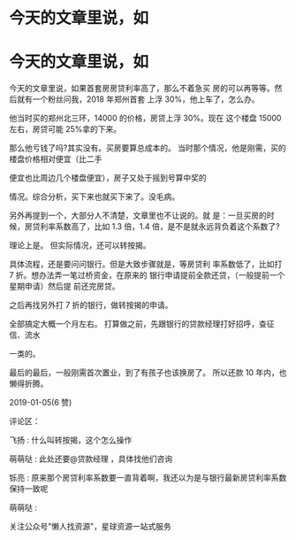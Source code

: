 # 今天的文章里说，如

# 今天的文章里说，如

今天的文章里说，如果首套房房贷利率高了，那么不着急买 房的可以再等等。然后就有一个粉丝问我，2018 年郑州首套 上浮 30%，他上车了，怎么办。

他当时买的郑州北三环，14000 的价格，房贷上浮 30%。现在 这个楼盘 15000 左右，房贷可能 25%拿的下来。

那么他亏钱了吗?其实没有。买房要算总成本的。 当时那个情况，他是刚需，买的楼盘价格相对便宜（比二手

便宜也比周边几个楼盘便宜），房子又处于摇到号算中奖的

情况。综合分析，买下来也就买下来了。没毛病。

另外再提到一个，大部分人不清楚，文章里也不让说的。就 是：一旦买房的时候，房贷利率系数高了，比如 1.3 倍，1.4 倍，是不是就永远背负着这个系数了?

理论上是。 但实际情况，还可以转按揭。

具体流程，还是要问问银行。但是大致步骤就是，等房贷利 率系数低了，比如打 7 折。想办法弄一笔过桥资金，在原来的 银行申请提前全款还贷，（一般提前一个星期申请）然后提 前还完房贷。

之后再找另外打 7 折的银行，做转按揭的申请。

全部搞定大概一个月左右。 打算做之前，先跟银行的贷款经理打好招呼，查征信、流水

一类的。

最后的最后，一般刚需首次置业，到了有孩子也该换房了。 所以还款 10 年内，也懒得折腾。

2019-01-05(6 赞)

评论区：

飞扬 : 什么叫转按揭，这个怎么操作

萌萌哒 : 此处还要@贷款经理 ，具体找他们咨询

铄亮 : 原来那个房贷利率系数要一直背着啊，我还以为是与银行最新房贷利率系数保持一致呢

萌萌哒 :

关注公众号"懒人找资源"，星球资源一站式服务